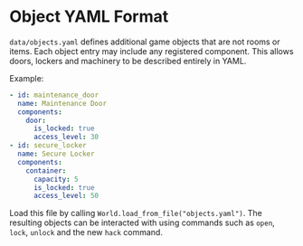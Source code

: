 # Object YAML Format

`data/objects.yaml` defines additional game objects that are not rooms or items. Each object entry may include any registered component. This allows doors, lockers and machinery to be described entirely in YAML.

Example:

```yaml
- id: maintenance_door
  name: Maintenance Door
  components:
    door:
      is_locked: true
      access_level: 30
- id: secure_locker
  name: Secure Locker
  components:
    container:
      capacity: 5
      is_locked: true
      access_level: 50
```

Load this file by calling `World.load_from_file("objects.yaml")`. The resulting objects can be interacted with using commands such as `open`, `lock`, `unlock` and the new `hack` command.
